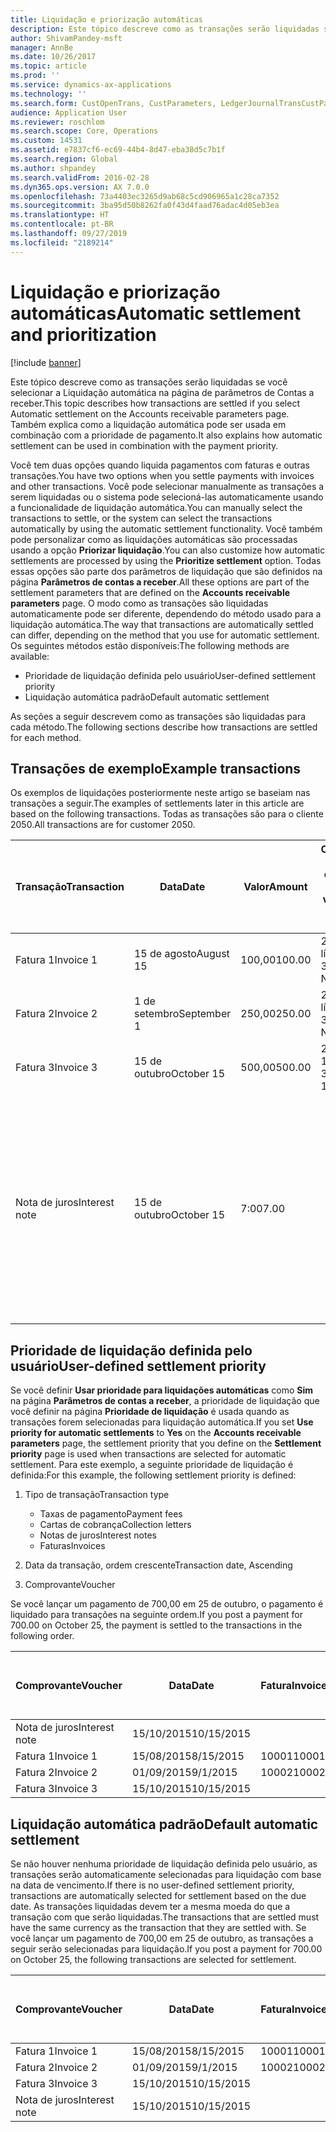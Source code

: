 ```yaml
---
title: Liquidação e priorização automáticas
description: Este tópico descreve como as transações serão liquidadas se você selecionar a Liquidação automática na página de parâmetros de Contas a receber. Também explica como a liquidação automática pode ser usada em combinação com a prioridade de pagamento.
author: ShivamPandey-msft
manager: AnnBe
ms.date: 10/26/2017
ms.topic: article
ms.prod: ''
ms.service: dynamics-ax-applications
ms.technology: ''
ms.search.form: CustOpenTrans, CustParameters, LedgerJournalTransCustPaym
audience: Application User
ms.reviewer: roschlom
ms.search.scope: Core, Operations
ms.custom: 14531
ms.assetid: e7837cf6-ec69-44b4-8d47-eba38d5c7b1f
ms.search.region: Global
ms.author: shpandey
ms.search.validFrom: 2016-02-28
ms.dyn365.ops.version: AX 7.0.0
ms.openlocfilehash: 73a4403ec3265d9ab68c5cd906965a1c28ca7352
ms.sourcegitcommit: 3ba95d50b8262fa0f43d4faad76adac4d05eb3ea
ms.translationtype: HT
ms.contentlocale: pt-BR
ms.lasthandoff: 09/27/2019
ms.locfileid: "2189214"
---
```

# <a name="automatic-settlement-and-prioritization"></a><span data-ttu-id="4e693-104">Liquidação e priorização automáticas</span><span class="sxs-lookup"><span data-stu-id="4e693-104">Automatic settlement and prioritization</span></span>

[!include [banner](../includes/banner.md)]

<span data-ttu-id="4e693-105">Este tópico descreve como as transações serão liquidadas se você selecionar a Liquidação automática na página de parâmetros de Contas a receber.</span><span class="sxs-lookup"><span data-stu-id="4e693-105">This topic describes how transactions are settled if you select Automatic settlement on the Accounts receivable parameters page.</span></span> <span data-ttu-id="4e693-106">Também explica como a liquidação automática pode ser usada em combinação com a prioridade de pagamento.</span><span class="sxs-lookup"><span data-stu-id="4e693-106">It also explains how automatic settlement can be used in combination with the payment priority.</span></span>

<span data-ttu-id="4e693-107">Você tem duas opções quando liquida pagamentos com faturas e outras transações.</span><span class="sxs-lookup"><span data-stu-id="4e693-107">You have two options when you settle payments with invoices and other transactions.</span></span> <span data-ttu-id="4e693-108">Você pode selecionar manualmente as transações a serem liquidadas ou o sistema pode selecioná-las automaticamente usando a funcionalidade de liquidação automática.</span><span class="sxs-lookup"><span data-stu-id="4e693-108">You can manually select the transactions to settle, or the system can select the transactions automatically by using the automatic settlement functionality.</span></span> <span data-ttu-id="4e693-109">Você também pode personalizar como as liquidações automáticas são processadas usando a opção **Priorizar liquidação**.</span><span class="sxs-lookup"><span data-stu-id="4e693-109">You can also customize how automatic settlements are processed by using the **Prioritize settlement** option.</span></span> <span data-ttu-id="4e693-110">Todas essas opções são parte dos parâmetros de liquidação que são definidos na página **Parâmetros de contas a receber**.</span><span class="sxs-lookup"><span data-stu-id="4e693-110">All these options are part of the settlement parameters that are defined on the **Accounts receivable parameters** page.</span></span> <span data-ttu-id="4e693-111">O modo como as transações são liquidadas automaticamente pode ser diferente, dependendo do método usado para a liquidação automática.</span><span class="sxs-lookup"><span data-stu-id="4e693-111">The way that transactions are automatically settled can differ, depending on the method that you use for automatic settlement.</span></span> <span data-ttu-id="4e693-112">Os seguintes métodos estão disponíveis:</span><span class="sxs-lookup"><span data-stu-id="4e693-112">The following methods are available:</span></span>

-   <span data-ttu-id="4e693-113">Prioridade de liquidação definida pelo usuário</span><span class="sxs-lookup"><span data-stu-id="4e693-113">User-defined settlement priority</span></span>
-   <span data-ttu-id="4e693-114">Liquidação automática padrão</span><span class="sxs-lookup"><span data-stu-id="4e693-114">Default automatic settlement</span></span>

<span data-ttu-id="4e693-115">As seções a seguir descrevem como as transações são liquidadas para cada método.</span><span class="sxs-lookup"><span data-stu-id="4e693-115">The following sections describe how transactions are settled for each method.</span></span>

## <a name="example-transactions"></a><span data-ttu-id="4e693-116">Transações de exemplo</span><span class="sxs-lookup"><span data-stu-id="4e693-116">Example transactions</span></span>
<span data-ttu-id="4e693-117">Os exemplos de liquidações posteriormente neste artigo se baseiam nas transações a seguir.</span><span class="sxs-lookup"><span data-stu-id="4e693-117">The examples of settlements later in this article are based on the following transactions.</span></span> <span data-ttu-id="4e693-118">Todas as transações são para o cliente 2050.</span><span class="sxs-lookup"><span data-stu-id="4e693-118">All transactions are for customer 2050.</span></span>

| <span data-ttu-id="4e693-119">Transação</span><span class="sxs-lookup"><span data-stu-id="4e693-119">Transaction</span></span>   | <span data-ttu-id="4e693-120">Data</span><span class="sxs-lookup"><span data-stu-id="4e693-120">Date</span></span>        | <span data-ttu-id="4e693-121">Valor</span><span class="sxs-lookup"><span data-stu-id="4e693-121">Amount</span></span> | <span data-ttu-id="4e693-122">Condições de desconto à vista</span><span class="sxs-lookup"><span data-stu-id="4e693-122">Cash discount terms</span></span> | <span data-ttu-id="4e693-123">Data do desconto à vista</span><span class="sxs-lookup"><span data-stu-id="4e693-123">Cash discount date</span></span> | <span data-ttu-id="4e693-124">Comentários</span><span class="sxs-lookup"><span data-stu-id="4e693-124">Comments</span></span>                                                                                                                                                                                      |
|---------------|-------------|--------|---------------------|--------------------|-----------------------------------------------------------------------------------------------------------------------------------------------------------------------------------------------|
| <span data-ttu-id="4e693-125">Fatura 1</span><span class="sxs-lookup"><span data-stu-id="4e693-125">Invoice 1</span></span>     | <span data-ttu-id="4e693-126">15 de agosto</span><span class="sxs-lookup"><span data-stu-id="4e693-126">August 15</span></span>   | <span data-ttu-id="4e693-127">100,00</span><span class="sxs-lookup"><span data-stu-id="4e693-127">100.00</span></span> | <span data-ttu-id="4e693-128">2%14, líquido 30</span><span class="sxs-lookup"><span data-stu-id="4e693-128">2%14, Net 30</span></span>        | <span data-ttu-id="4e693-129">29 de agosto</span><span class="sxs-lookup"><span data-stu-id="4e693-129">August 29</span></span>          |                                                                                                                                                                                               |
| <span data-ttu-id="4e693-130">Fatura 2</span><span class="sxs-lookup"><span data-stu-id="4e693-130">Invoice 2</span></span>     | <span data-ttu-id="4e693-131">1 de setembro</span><span class="sxs-lookup"><span data-stu-id="4e693-131">September 1</span></span> | <span data-ttu-id="4e693-132">250,00</span><span class="sxs-lookup"><span data-stu-id="4e693-132">250.00</span></span> | <span data-ttu-id="4e693-133">2%14, líquido 30</span><span class="sxs-lookup"><span data-stu-id="4e693-133">2%14, Net 30</span></span>        | <span data-ttu-id="4e693-134">15 de setembro</span><span class="sxs-lookup"><span data-stu-id="4e693-134">September 15</span></span>       |                                                                                                                                                                                               |
| <span data-ttu-id="4e693-135">Fatura 3</span><span class="sxs-lookup"><span data-stu-id="4e693-135">Invoice 3</span></span>     | <span data-ttu-id="4e693-136">15 de outubro</span><span class="sxs-lookup"><span data-stu-id="4e693-136">October 15</span></span>  | <span data-ttu-id="4e693-137">500,00</span><span class="sxs-lookup"><span data-stu-id="4e693-137">500.00</span></span> | <span data-ttu-id="4e693-138">2% 14/Líquido 30</span><span class="sxs-lookup"><span data-stu-id="4e693-138">2% 14/Net 30</span></span>        | <span data-ttu-id="4e693-139">29 de outubro</span><span class="sxs-lookup"><span data-stu-id="4e693-139">October 29</span></span>         |                                                                                                                                                                                               |
| <span data-ttu-id="4e693-140">Nota de juros</span><span class="sxs-lookup"><span data-stu-id="4e693-140">Interest note</span></span> | <span data-ttu-id="4e693-141">15 de outubro</span><span class="sxs-lookup"><span data-stu-id="4e693-141">October 15</span></span>  | <span data-ttu-id="4e693-142">7:00</span><span class="sxs-lookup"><span data-stu-id="4e693-142">7.00</span></span>   |                     |                    | <span data-ttu-id="4e693-143">Esta nota de juros destina-se à fatura 1 e à fatura 2.</span><span class="sxs-lookup"><span data-stu-id="4e693-143">This interest note is for invoice 1 and invoice 2.</span></span> <span data-ttu-id="4e693-144">O valor é calculado como 2% de juros em valores devidos com 30 ou mais dias de atraso.</span><span class="sxs-lookup"><span data-stu-id="4e693-144">The amount is calculated as 2-percent interest on amounts that are 30 or more days past due.</span></span> <span data-ttu-id="4e693-145">Por exemplo, 0,02 × (100,00 + 250,00) = 7,00.</span><span class="sxs-lookup"><span data-stu-id="4e693-145">For example, 0.02 × (100.00 + 250.00) = 7.00.</span></span> |

## <a name="user-defined-settlement-priority"></a><span data-ttu-id="4e693-146">Prioridade de liquidação definida pelo usuário</span><span class="sxs-lookup"><span data-stu-id="4e693-146">User-defined settlement priority</span></span>
<span data-ttu-id="4e693-147">Se você definir **Usar prioridade para liquidações automáticas** como **Sim** na página **Parâmetros de contas a receber**, a prioridade de liquidação que você definir na página **Prioridade de liquidação** é usada quando as transações forem selecionadas para liquidação automática.</span><span class="sxs-lookup"><span data-stu-id="4e693-147">If you set **Use priority for automatic settlements** to **Yes** on the **Accounts receivable parameters** page, the settlement priority that you define on the **Settlement priority** page is used when transactions are selected for automatic settlement.</span></span> <span data-ttu-id="4e693-148">Para este exemplo, a seguinte prioridade de liquidação é definida:</span><span class="sxs-lookup"><span data-stu-id="4e693-148">For this example, the following settlement priority is defined:</span></span>

1.  <span data-ttu-id="4e693-149">Tipo de transação</span><span class="sxs-lookup"><span data-stu-id="4e693-149">Transaction type</span></span>
    -   <span data-ttu-id="4e693-150">Taxas de pagamento</span><span class="sxs-lookup"><span data-stu-id="4e693-150">Payment fees</span></span>
    -   <span data-ttu-id="4e693-151">Cartas de cobrança</span><span class="sxs-lookup"><span data-stu-id="4e693-151">Collection letters</span></span>
    -   <span data-ttu-id="4e693-152">Notas de juros</span><span class="sxs-lookup"><span data-stu-id="4e693-152">Interest notes</span></span>
    -   <span data-ttu-id="4e693-153">Faturas</span><span class="sxs-lookup"><span data-stu-id="4e693-153">Invoices</span></span>

2.  <span data-ttu-id="4e693-154">Data da transação, ordem crescente</span><span class="sxs-lookup"><span data-stu-id="4e693-154">Transaction date, Ascending</span></span>
3.  <span data-ttu-id="4e693-155">Comprovante</span><span class="sxs-lookup"><span data-stu-id="4e693-155">Voucher</span></span>

<span data-ttu-id="4e693-156">Se você lançar um pagamento de 700,00 em 25 de outubro, o pagamento é liquidado para transações na seguinte ordem.</span><span class="sxs-lookup"><span data-stu-id="4e693-156">If you post a payment for 700.00 on October 25, the payment is settled to the transactions in the following order.</span></span>

| <span data-ttu-id="4e693-157">Comprovante</span><span class="sxs-lookup"><span data-stu-id="4e693-157">Voucher</span></span>       | <span data-ttu-id="4e693-158">Data</span><span class="sxs-lookup"><span data-stu-id="4e693-158">Date</span></span>       | <span data-ttu-id="4e693-159">Fatura</span><span class="sxs-lookup"><span data-stu-id="4e693-159">Invoice</span></span> | <span data-ttu-id="4e693-160">Valor na moeda da transação</span><span class="sxs-lookup"><span data-stu-id="4e693-160">Amount in transaction currency</span></span> | <span data-ttu-id="4e693-161">Valor para liquidar</span><span class="sxs-lookup"><span data-stu-id="4e693-161">Amount to settle</span></span> | <span data-ttu-id="4e693-162">Saldo</span><span class="sxs-lookup"><span data-stu-id="4e693-162">Balance</span></span> | <span data-ttu-id="4e693-163">Moeda</span><span class="sxs-lookup"><span data-stu-id="4e693-163">Currency</span></span> |
|---------------|------------|---------|--------------------------------|------------------|---------|----------|
| <span data-ttu-id="4e693-164">Nota de juros</span><span class="sxs-lookup"><span data-stu-id="4e693-164">Interest note</span></span> | <span data-ttu-id="4e693-165">15/10/2015</span><span class="sxs-lookup"><span data-stu-id="4e693-165">10/15/2015</span></span> |         | <span data-ttu-id="4e693-166">7:00</span><span class="sxs-lookup"><span data-stu-id="4e693-166">7.00</span></span>                           | <span data-ttu-id="4e693-167">7:00</span><span class="sxs-lookup"><span data-stu-id="4e693-167">7.00</span></span>             | <span data-ttu-id="4e693-168">0,00</span><span class="sxs-lookup"><span data-stu-id="4e693-168">0.00</span></span>    | <span data-ttu-id="4e693-169">USD</span><span class="sxs-lookup"><span data-stu-id="4e693-169">USD</span></span>      |
| <span data-ttu-id="4e693-170">Fatura 1</span><span class="sxs-lookup"><span data-stu-id="4e693-170">Invoice 1</span></span>     | <span data-ttu-id="4e693-171">15/08/2015</span><span class="sxs-lookup"><span data-stu-id="4e693-171">8/15/2015</span></span>  | <span data-ttu-id="4e693-172">10001</span><span class="sxs-lookup"><span data-stu-id="4e693-172">10001</span></span>   | <span data-ttu-id="4e693-173">100,00</span><span class="sxs-lookup"><span data-stu-id="4e693-173">100.00</span></span>                         | <span data-ttu-id="4e693-174">100,00</span><span class="sxs-lookup"><span data-stu-id="4e693-174">100.00</span></span>           | <span data-ttu-id="4e693-175">0,00</span><span class="sxs-lookup"><span data-stu-id="4e693-175">0.00</span></span>    | <span data-ttu-id="4e693-176">USD</span><span class="sxs-lookup"><span data-stu-id="4e693-176">USD</span></span>      |
| <span data-ttu-id="4e693-177">Fatura 2</span><span class="sxs-lookup"><span data-stu-id="4e693-177">Invoice 2</span></span>     | <span data-ttu-id="4e693-178">01/09/2015</span><span class="sxs-lookup"><span data-stu-id="4e693-178">9/1/2015</span></span>   | <span data-ttu-id="4e693-179">10002</span><span class="sxs-lookup"><span data-stu-id="4e693-179">10002</span></span>   | <span data-ttu-id="4e693-180">250,00</span><span class="sxs-lookup"><span data-stu-id="4e693-180">250.00</span></span>                         | <span data-ttu-id="4e693-181">250,00</span><span class="sxs-lookup"><span data-stu-id="4e693-181">250.00</span></span>           | <span data-ttu-id="4e693-182">0,00</span><span class="sxs-lookup"><span data-stu-id="4e693-182">0.00</span></span>    | <span data-ttu-id="4e693-183">USD</span><span class="sxs-lookup"><span data-stu-id="4e693-183">USD</span></span>      |
| <span data-ttu-id="4e693-184">Fatura 3</span><span class="sxs-lookup"><span data-stu-id="4e693-184">Invoice 3</span></span>     | <span data-ttu-id="4e693-185">15/10/2015</span><span class="sxs-lookup"><span data-stu-id="4e693-185">10/15/2015</span></span> |         | <span data-ttu-id="4e693-186">500,00</span><span class="sxs-lookup"><span data-stu-id="4e693-186">500.00</span></span>                         | <span data-ttu-id="4e693-187">343,00</span><span class="sxs-lookup"><span data-stu-id="4e693-187">343.00</span></span>           | <span data-ttu-id="4e693-188">157,00</span><span class="sxs-lookup"><span data-stu-id="4e693-188">157.00</span></span>  | <span data-ttu-id="4e693-189">USD</span><span class="sxs-lookup"><span data-stu-id="4e693-189">USD</span></span>      |

## <a name="default-automatic-settlement"></a><span data-ttu-id="4e693-190">Liquidação automática padrão</span><span class="sxs-lookup"><span data-stu-id="4e693-190">Default automatic settlement</span></span>
<span data-ttu-id="4e693-191">Se não houver nenhuma prioridade de liquidação definida pelo usuário, as transações serão automaticamente selecionadas para liquidação com base na data de vencimento.</span><span class="sxs-lookup"><span data-stu-id="4e693-191">If there is no user-defined settlement priority, transactions are automatically selected for settlement based on the due date.</span></span> <span data-ttu-id="4e693-192">As transações liquidadas devem ter a mesma moeda do que a transação com que serão liquidadas.</span><span class="sxs-lookup"><span data-stu-id="4e693-192">The transactions that are settled must have the same currency as the transaction that they are settled with.</span></span> <span data-ttu-id="4e693-193">Se você lançar um pagamento de 700,00 em 25 de outubro, as transações a seguir serão selecionadas para liquidação.</span><span class="sxs-lookup"><span data-stu-id="4e693-193">If you post a payment for 700.00 on October 25, the following transactions are selected for settlement.</span></span>

| <span data-ttu-id="4e693-194">Comprovante</span><span class="sxs-lookup"><span data-stu-id="4e693-194">Voucher</span></span>       | <span data-ttu-id="4e693-195">Data</span><span class="sxs-lookup"><span data-stu-id="4e693-195">Date</span></span>       | <span data-ttu-id="4e693-196">Fatura</span><span class="sxs-lookup"><span data-stu-id="4e693-196">Invoice</span></span> | <span data-ttu-id="4e693-197">Valor na moeda da transação</span><span class="sxs-lookup"><span data-stu-id="4e693-197">Amount in transaction currency</span></span> | <span data-ttu-id="4e693-198">Valor para liquidar</span><span class="sxs-lookup"><span data-stu-id="4e693-198">Amount to settle</span></span> | <span data-ttu-id="4e693-199">Saldo</span><span class="sxs-lookup"><span data-stu-id="4e693-199">Balance</span></span> | <span data-ttu-id="4e693-200">Moeda</span><span class="sxs-lookup"><span data-stu-id="4e693-200">Currency</span></span> |
|---------------|------------|---------|--------------------------------|------------------|---------|----------|
| <span data-ttu-id="4e693-201">Fatura 1</span><span class="sxs-lookup"><span data-stu-id="4e693-201">Invoice 1</span></span>     | <span data-ttu-id="4e693-202">15/08/2015</span><span class="sxs-lookup"><span data-stu-id="4e693-202">8/15/2015</span></span>  | <span data-ttu-id="4e693-203">10001</span><span class="sxs-lookup"><span data-stu-id="4e693-203">10001</span></span>   | <span data-ttu-id="4e693-204">100,00</span><span class="sxs-lookup"><span data-stu-id="4e693-204">100.00</span></span>                         | <span data-ttu-id="4e693-205">100,00</span><span class="sxs-lookup"><span data-stu-id="4e693-205">100.00</span></span>           | <span data-ttu-id="4e693-206">0,00</span><span class="sxs-lookup"><span data-stu-id="4e693-206">0.00</span></span>    | <span data-ttu-id="4e693-207">USD</span><span class="sxs-lookup"><span data-stu-id="4e693-207">USD</span></span>      |
| <span data-ttu-id="4e693-208">Fatura 2</span><span class="sxs-lookup"><span data-stu-id="4e693-208">Invoice 2</span></span>     | <span data-ttu-id="4e693-209">01/09/2015</span><span class="sxs-lookup"><span data-stu-id="4e693-209">9/1/2015</span></span>   | <span data-ttu-id="4e693-210">10002</span><span class="sxs-lookup"><span data-stu-id="4e693-210">10002</span></span>   | <span data-ttu-id="4e693-211">250,00</span><span class="sxs-lookup"><span data-stu-id="4e693-211">250.00</span></span>                         | <span data-ttu-id="4e693-212">250,00</span><span class="sxs-lookup"><span data-stu-id="4e693-212">250.00</span></span>           | <span data-ttu-id="4e693-213">0,00</span><span class="sxs-lookup"><span data-stu-id="4e693-213">0.00</span></span>    | <span data-ttu-id="4e693-214">USD</span><span class="sxs-lookup"><span data-stu-id="4e693-214">USD</span></span>      |
| <span data-ttu-id="4e693-215">Fatura 3</span><span class="sxs-lookup"><span data-stu-id="4e693-215">Invoice 3</span></span>     | <span data-ttu-id="4e693-216">15/10/2015</span><span class="sxs-lookup"><span data-stu-id="4e693-216">10/15/2015</span></span> |         | <span data-ttu-id="4e693-217">500,00</span><span class="sxs-lookup"><span data-stu-id="4e693-217">500.00</span></span>                         | <span data-ttu-id="4e693-218">350,00</span><span class="sxs-lookup"><span data-stu-id="4e693-218">350.00</span></span>           | <span data-ttu-id="4e693-219">150.00</span><span class="sxs-lookup"><span data-stu-id="4e693-219">150.00</span></span>  | <span data-ttu-id="4e693-220">USD</span><span class="sxs-lookup"><span data-stu-id="4e693-220">USD</span></span>      |
| <span data-ttu-id="4e693-221">Nota de juros</span><span class="sxs-lookup"><span data-stu-id="4e693-221">Interest note</span></span> | <span data-ttu-id="4e693-222">15/10/2015</span><span class="sxs-lookup"><span data-stu-id="4e693-222">10/15/2015</span></span> |         | <span data-ttu-id="4e693-223">7:00</span><span class="sxs-lookup"><span data-stu-id="4e693-223">7.00</span></span>                           | <span data-ttu-id="4e693-224">0,00</span><span class="sxs-lookup"><span data-stu-id="4e693-224">0.00</span></span>             | <span data-ttu-id="4e693-225">0,00</span><span class="sxs-lookup"><span data-stu-id="4e693-225">0.00</span></span>    | <span data-ttu-id="4e693-226">USD</span><span class="sxs-lookup"><span data-stu-id="4e693-226">USD</span></span>      |





